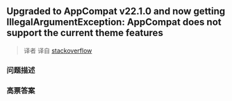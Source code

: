 ## Upgraded to AppCompat v22.1.0 and now getting IllegalArgumentException: AppCompat does not support the current theme features

> 译者 译自 [stackoverflow](http://stackoverflow.com/questions/29790070/upgraded-to-appcompat-v22-1-0-and-now-getting-illegalargumentexception-appcompa) 

### 问题描述 

### 高票答案 

